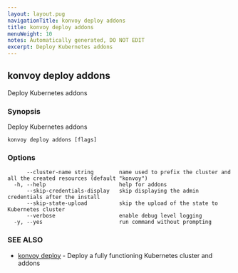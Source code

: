 ```yaml
---
layout: layout.pug
navigationTitle: konvoy deploy addons
title: konvoy deploy addons
menuWeight: 10
notes: Automatically generated, DO NOT EDIT
excerpt: Deploy Kubernetes addons
---
```


## konvoy deploy addons

Deploy Kubernetes addons

### Synopsis

Deploy Kubernetes addons

```
konvoy deploy addons [flags]
```

### Options

```
      --cluster-name string        name used to prefix the cluster and all the created resources (default "konvoy")
  -h, --help                       help for addons
      --skip-credentials-display   skip displaying the admin credentials after the install
      --skip-state-upload          skip the upload of the state to Kubernetes cluster
      --verbose                    enable debug level logging
  -y, --yes                        run command without prompting
```

### SEE ALSO

* [konvoy deploy](../)	 - Deploy a fully functioning Kubernetes cluster and addons
